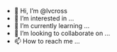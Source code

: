 - 👋 Hi, I’m @lvcross
- 👀 I’m interested in ...
- 🌱 I’m currently learning ...
- 💞️ I’m looking to collaborate on ...
- 📫 How to reach me ...

<!---
lvcross/lvcross is a ✨ special ✨ repository because its `README.md` (this file) appears on your GitHub profile.
You can click the Preview link to take a look at your changes.
--->
